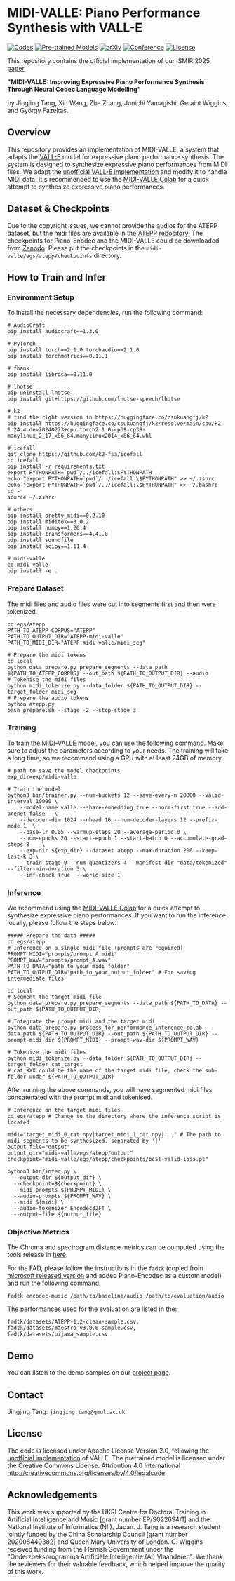 # MIDI-VALLE: Piano Performance Synthesis with VALL-E
[![Codes](https://img.shields.io/badge/GitHub-Midi--VALLE-blue?logo=github)](https://github.com/tangjjbetsy/MIDI-VALLE)
[![Pre-trained Models](https://img.shields.io/badge/Models-Zenodo-9cf?logo=zenodo)](https://zenodo.org/records/15976272)
[![arXiv](https://img.shields.io/badge/arXiv-2507.08530-b31b1b.svg)](https://arxiv.org/abs/2507.08530)
[![Conference](https://img.shields.io/badge/Conference-ISMIR%202025-green)](https://ismir2025.ismir.net/)
[![License](https://img.shields.io/badge/License-CC%20BY--NC--SA%204.0-lightgrey)](https://zenodo.org/records/15976272/files/LICENSE?download=1)


This repository contains the official implementation of our ISMIR 2025 [paper](https://arxiv.org/abs/2507.08530)

**"MIDI-VALLE: Improving Expressive Piano Performance Synthesis Through Neural Codec Language Modelling"**

by Jingjing Tang, Xin Wang, Zhe Zhang, Junichi Yamagishi, Geraint Wiggins, and György Fazekas.

## Overview
This repository provides an implementation of MIDI-VALLE, a system that adapts the [VALL-E]((https://arxiv.org/abs/2301.02111)) model for expressive piano performance synthesis. The system is designed to synthesize expressive piano performances from MIDI files. We adapt the [unofficial VALL-E implementation](https://github.com/lifeiteng/vall-e) and modify it to handle MIDI data. It's recommended to use the [MIDI-VALLE Colab](https://colab.research.google.com/drive/1JuQ7uv8lPbdQhF7xCrcGFg-rCFQ0tPgU?usp=sharing) for a quick attempt to synthesize expressive piano performances.

## Dataset & Checkpoints
Due to the copyright issues, we cannot provide the audios for the ATEPP dataset, but the midi files are available in the [ATEPP repository](https://github.com/tangjjbetsy/ATEPP). The checkpoints for Piano-Enodec and the MIDI-VALLE could be downloaded from [Zenodo](https://zenodo.org/records/15976272). Please put the checkpoints in the `midi-valle/egs/atepp/checkpoints` directory.

## How to Train and Infer
### Environment Setup
To install the necessary dependencies, run the following command:
```
# AudioCraft
pip install audiocraft==1.3.0

# PyTorch
pip install torch==2.1.0 torchaudio==2.1.0
pip install torchmetrics==0.11.1

# fbank
pip install librosa==0.11.0

# lhotse
pip uninstall lhotse
pip install git+https://github.com/lhotse-speech/lhotse

# k2
# find the right version in https://huggingface.co/csukuangfj/k2
pip install https://huggingface.co/csukuangfj/k2/resolve/main/cpu/k2-1.24.4.dev20240223+cpu.torch2.1.0-cp39-cp39-manylinux_2_17_x86_64.manylinux2014_x86_64.whl

# icefall
git clone https://github.com/k2-fsa/icefall
cd icefall
pip install -r requirements.txt
export PYTHONPATH=`pwd`/../icefall:$PYTHONPATH
echo "export PYTHONPATH=`pwd`/../icefall:\$PYTHONPATH" >> ~/.zshrc
echo "export PYTHONPATH=`pwd`/../icefall:\$PYTHONPATH" >> ~/.bashrc
cd -
source ~/.zshrc

# others
pip install pretty_midi==0.2.10
pip install miditok==3.0.2
pip install numpy==1.26.4
pip install transformers==4.41.0 
pip install soundfile
pip install scipy==1.11.4

# midi-valle
cd midi-valle
pip install -e .
```

### Prepare Dataset
The midi files and audio files were cut into segments first and then were tokenized.

```
cd egs/atepp
PATH_TO_ATEPP_CORPUS="ATEPP"
PATH_TO_OUTPUT_DIR="ATEPP-midi-valle"
PATH_TO_MIDI_DIR="ATEPP-midi-valle/midi_seg"

# Prepare the midi tokens
cd local
python data_prepare.py prepare_segments --data_path ${PATH_TO_ATEPP_CORPUS} --out_path ${PATH_TO_OUTPUT_DIR} --audio
# Tokenise the midi files
python midi_tokenize.py --data_folder ${PATH_TO_OUTPUT_DIR} --target_folder midi_seg
# Prepare the audio tokens
python atepp.py
bash prepare.sh --stage -2 --stop-stage 3
```

### Training
To train the MIDI-VALLE model, you can use the following command. Make sure to adjust the parameters according to your needs. The training will take a long time, so we recommend using a GPU with at least 24GB of memory.

```
# path to save the model checkpoints
exp_dir=exp/midi-valle 

# Train the model
python3 bin/trainer.py --num-buckets 12 --save-every-n 20000 --valid-interval 10000 \
    --model-name valle --share-embedding true --norm-first true --add-prenet false   \
    --decoder-dim 1024 --nhead 16 --num-decoder-layers 12 --prefix-mode 1  \
    --base-lr 0.05 --warmup-steps 20 --average-period 0 \
    --num-epochs 20 --start-epoch 1 --start-batch 0 --accumulate-grad-steps 8    \
    --exp-dir ${exp_dir} --dataset atepp --max-duration 200 --keep-last-k 3 \
    --train-stage 0 --num-quantizers 4 --manifest-dir "data/tokenized" --filter-min-duration 3 \
    --inf-check True  --world-size 1
```

### Inference
We recommend using the [MIDI-VALLE Colab](https://colab.research.google.com/drive/1JuQ7uv8lPbdQhF7xCrcGFg-rCFQ0tPgU?usp=sharing) for a quick attempt to synthesize expressive piano performances. If you want to run the inference locally, please follow the steps below.

```
##### Prepare the data #####
cd egs/atepp
# Inference on a single midi file (prompts are required)
PROMPT_MIDI="prompts/prompt_A.midi"
PROMPT_WAV="prompts/prompt_A.wav"
PATH_TO_DATA="path_to_your_midi_folder"
PATH_TO_OUTPUT_DIR="path_to_your_output_folder" # For saving intermediate files

cd local
# Segment the target midi file
python data_prepare.py prepare_segments --data_path ${PATH_TO_DATA} --out_path ${PATH_TO_OUTPUT_DIR}

# Integrate the prompt midi and the target midi
python data_prepare.py process_for_performance_inference_colab --data_path ${PATH_TO_OUTPUT_DIR} --out_path ${PATH_TO_OUTPUT_DIR} --prompt-midi-dir ${PROMPT_MIDI} --prompt-wav-dir ${PROMPT_WAV}

# Tokenize the midi files
python midi_tokenize.py --data_folder ${PATH_TO_OUTPUT_DIR} --target_folder cat_target 
# cat_XXX could be the name of the target midi file, check the sub-folder under ${PATH_TO_OUTPUT_DIR}
```

After running the above commands, you will have segmented midi files concatenated with the prompt midi and tokenised.

```
# Inference on the target midi files
cd egs/atepp # Change to the directory where the inference script is located

midi="target_midi_0_cat.npy|target_midi_1_cat.npy|..." # The path to midi segments to be synthesized, separated by '|'
output_file="output"
output_dir="midi-valle/egs/atepp/output"
checkpoint="midi-valle/egs/atepp/checkpoints/best-valid-loss.pt"

python3 bin/infer.py \
  --output-dir ${output_dir} \
  --checkpoint=${checkpoint} \
  --midi-prompts ${PROMPT_MIDI} \
  --audio-prompts ${PROMPT_WAV} \
  --midi ${midi} \
  --audio-tokenizer Encodec32FT \
  --output-file ${output_file}
```

### Objective Metrics
The Chroma and spectrogram distance metrics can be computed using the tools release in [here](https://github.com/nii-yamagishilab/score-to-audio/tree/main/objective_eval).

For the FAD, please follow the instructions in the `fadtk` (copied from [microsoft released version](https://github.com/microsoft/fadtk) and added Piano-Encodec as a custom model) and run the following command:

```
fadtk encodec-music /path/to/baseline/audio /path/to/evaluation/audio
```

The performances used for the evaluation are listed in the:
```
fadtk/datasets/ATEPP-1.2-clean-sample.csv,
fadtk/datasets/maestro-v3.0.0-sample.csv, 
fadtk/datasets/pijama_sample.csv
```

## Demo
You can listen to the demo samples on our [project page](https://tangjjbetsy.github.io/MIDI-VALLE/).

## Contact
Jingjing Tang: `jingjing.tang@qmul.ac.uk`

## License
The code is licensed under Apache License Version 2.0, following the [unofficial implementation](https://github.com/lifeiteng/vall-e) of VALLE. The pretrained model is licensed under the Creative Commons License: Attribution 4.0 International http://creativecommons.org/licenses/by/4.0/legalcode

## Acknowledgements
This work was supported by the UKRI Centre for Doctoral Training in Artificial Intelligence and Music [grant number EP/S022694/1] and the National Institute of Informatics (NII), Japan. J. Tang is a research student jointly funded by the China Scholarship Council [grant number 202008440382] and Queen Mary University of London. G. Wiggins received funding from the Flemish Government under the "Onderzoeksprogramma Artificiële Intelligentie (AI) Vlaanderen". We thank the reviewers for their valuable feedback, which helped improve the quality of this work. 
